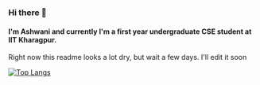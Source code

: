 ### Hi there 👋

#### I'm Ashwani and currently I'm a first year undergraduate CSE student at IIT Kharagpur.

Right now this readme looks a lot dry, but wait a few days. I'll edit it soon

[![Top Langs](https://github-readme-stats.vercel.app/api/top-langs/?username=4shw4n1&layout=compact)](https://github.com/anuraghazra/github-readme-stats)
